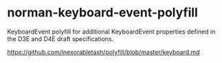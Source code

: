 norman-keyboard-event-polyfill
==============================

KeyboardEvent polyfill for additional KeyboardEvent properties defined in the D3E and D4E draft specifications.

https://github.com/inexorabletash/polyfill/blob/master/keyboard.md
